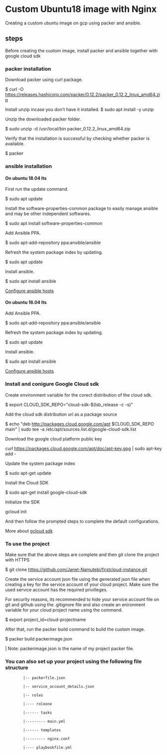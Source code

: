# Custom Ubuntu18 image with Nginx
Creating a custom ubuntu image on gcp using packer and ansible.

## steps
Before creating the custom image, install packer and ansible together with google cloud sdk

### packer installation

Download packer using curl package.

$ curl -O https://releases.hashicorp.com/packer/0.12.2/packer_0.12.2_linux_amd64.zip

Install unzip incase you don't have it installed.
$ sudo apt install -y unzip

Unzip the downloaded packer folder.

$ sudo unzip -d /usr/local/bin packer_0.12.2_linux_amd64.zip

Verify that the installation is successful by checking whether packer is available.

$ packer

### ansible installation

#### On ubuntu 18.04 lts
First run the update command.

$ sudo apt update

Install the software-properties-common package to easily manage ansible and may be other independent softwares.

$ sudo apt install software-properties-common

Add Ansible PPA.

$ sudo apt-add-repository ppa:ansible/ansible

Refresh the system package index by updating.

$ sudo apt update

Install ansible.

$ sudo apt install ansible

[Configure ansible hosts](https://www.digitalocean.com/community/tutorials/how-to-install-and-configure-ansible-on-ubuntu-18-04)

#### On ubuntu 16.04 lts
Add Ansible PPA.

$ sudo apt-add-repository ppa:ansible/ansible

Refresh the system package index by updating.

$ sudo apt update

Install ansible.

$ sudo apt install ansible

[Configure ansible hosts](https://www.digitalocean.com/community/tutorials/how-to-install-and-configure-ansible-on-ubuntu-16-04#step-1-%E2%80%94-installing-ansible)

### Install and conigure Google Cloud sdk
Create environment variable for the corect distribution of the cloud sdk.

$ export CLOUD_SDK_REPO="cloud-sdk-$(lsb_release -c -s)"

Add the cloud sdk distribution url as a package source

$ echo "deb http://packages.cloud.google.com/apt $CLOUD_SDK_REPO main" | sudo tee -a /etc/apt/sources.list.d/google-cloud-sdk.list

Download the google cloud platform public key

curl https://packages.cloud.google.com/apt/doc/apt-key.gpg | sudo apt-key add -

Update the system package index

$ sudo apt-get update

Install the Cloud SDK

$ sudo apt-get install google-cloud-sdk

Initialize the SDK

gcloud init

And then follow the prompted steps to complete the default configurations.

More about [gcloud sdk](https://cloud.google.com/sdk/docs/quickstart-debian-ubuntu)

### To use the project
Make sure that the above steps are complete and then git clone the project with HTTPS

$ git clone https://github.com/Janet-Namutebi/firstcloud-instance.git

Create the service account json file using the generated json file when creating a key for the service account of your cloud project. Make sure the used service account has the required privilleges.

For security reasons, its recommended to hide your service account file on git and github using the .gitignore file and also create an enironment variable for your cloud project name using the command.

$ export project_id=cloud-projectname

After that, run the packer build command to build the custom image.

$ packer build packerimage.json

| Note: packerimage.json is the name of my project packer file.

### You can also set up your project using the following file structure
            |-- packerfile.json

            |-- service_account_details.json

            |-- roles

            |---- roleone

            |------ tasks

            |--------- main.yml

            |------ templates

            |--------- nginx.conf

            |---- playbookfile.yml